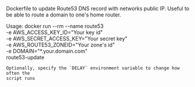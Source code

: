 Dockerfile to update Route53 DNS record with networks public IP. Useful to be
able to route a domain to one's home router.

Usage:
    docker run --rm --name route53 \
        -e AWS_ACCESS_KEY_ID="Your key id" \
        -e AWS_SECRET_ACCESS_KEY="Your secret key" \
        -e AWS_ROUTE53_ZONEID="Your zone's id" \
        -e DOMAIN="*.your.domain.com" \
        route53-update

    Optionally, specify the `DELAY` environment variable to change how often the
    script runs
